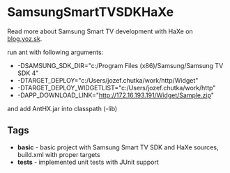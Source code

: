 SamsungSmartTVSDKHaXe
=====================
Read more about Samsung Smart TV development with HaXe on [blog.yoz.sk](http://blog.yoz.sk/2013/03/samsung-smart-tv-development-with-haxe/).

run ant with following arguments:
*   -DSAMSUNG_SDK_DIR="c:/Program Files (x86)/Samsung/Samsung TV SDK 4"
*   -DTARGET_DEPLOY="c:/Users/jozef.chutka/work/http/Widget"
*   -DTARGET_DEPLOY_WIDGETLIST="c:/Users/jozef.chutka/work/http"
*   -DAPP_DOWNLOAD_LINK="http://172.16.193.191/Widget/Sample.zip"

and add AntHX.jar into classpath (-lib)

Tags
----
*   **basic** - basic project with Samsung Smart TV SDK and HaXe sources, build.xml with proper targets
*   **tests** - implemented unit tests with JUnit support